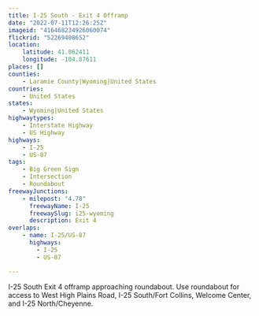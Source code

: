 ```yaml
---
title: I-25 South - Exit 4 Offramp
date: "2022-07-11T12:26:25Z"
imageid: "416468234926060074"
flickrid: "52269408652"
location:
    latitude: 41.062411
    longitude: -104.87611
places: []
counties:
    - Laramie County|Wyoming|United States
countries:
    - United States
states:
    - Wyoming|United States
highwaytypes:
    - Interstate Highway
    - US Highway
highways:
    - I-25
    - US-87
tags:
    - Big Green Sign
    - Intersection
    - Roundabout
freewayJunctions:
    - milepost: "4.78"
      freewayName: I-25
      freewaySlug: i25-wyoming
      description: Exit 4
overlaps:
    - name: I-25/US-87
      highways:
        - I-25
        - US-87

---
```

I-25 South Exit 4 offramp approaching roundabout.  Use roundabout for access to West High Plains Road, I-25 South/Fort Collins, Welcome Center, and I-25 North/Cheyenne.